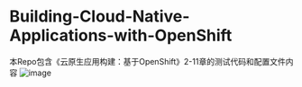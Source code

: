 # Building-Cloud-Native-Applications-with-OpenShift
本Repo包含《云原生应用构建：基于OpenShift》2-11章的测试代码和配置文件内容
![image](https://github.com/davidsajare/Building-Cloud-Native-Applications-with-OpenShift/blob/master/%E4%BA%91%E5%8E%9F%E7%94%9F.jpg)
